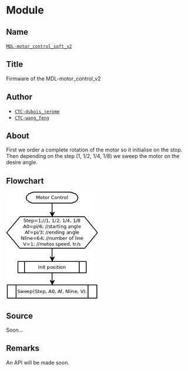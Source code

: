 # Module

## Name
[`MDL-motor_control_soft_v2`]()

## Title
Firmware of the MDL-motor_control_v2

## Author
* [`CTC-dubois_jerome`]()
* [`CTC-wang_feng`]()

## About
First we order a complete rotation of the motor so it initialise on the stop. Then depending on the step (1, 1/2, 1/4, 1/8) we sweep the motor on the desire angle.

## Flowchart
![](../images/flowchart.png)

## Source
Soon...

## Remarks
An API will be made soon.



